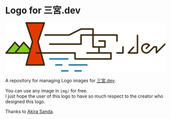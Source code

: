 # Logo for 三宮.dev

![ロゴ](img/logo_color.svg)

A repository for managing Logo images for [三宮.dev](https://sannomiya.dev).

You can use any image in `img/` for free.  
I just hope the user of this logo to have so much respect to the creator who designed this logo.  

Thanks to [Akira Sanda](https://github.com/bje0696).